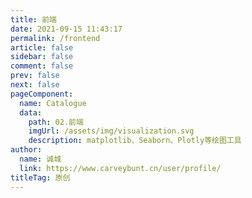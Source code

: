 ```yaml
---
title: 前端
date: 2021-09-15 11:43:17
permalink: /frontend
article: false
sidebar: false
comment: false
prev: false
next: false
pageComponent: 
  name: Catalogue
  data: 
    path: 02.前端
    imgUrl: /assets/img/visualization.svg
    description: matplotlib、Seaborn、Plotly等绘图工具
author: 
  name: 诚城
  link: https://www.carveybunt.cn/user/profile/
titleTag: 原创
---
```

